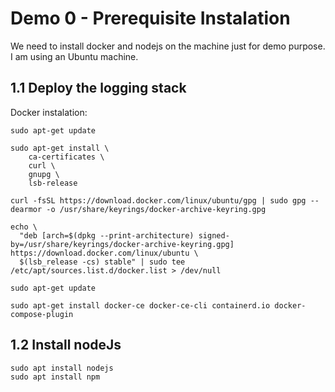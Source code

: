 # Demo 0 - Prerequisite Instalation 

We need to install docker and nodejs on the machine just for demo purpose.
I am using an Ubuntu machine.

## 1.1 Deploy the logging stack

Docker instalation:

```
sudo apt-get update

sudo apt-get install \
    ca-certificates \
    curl \
    gnupg \
    lsb-release
```
```
curl -fsSL https://download.docker.com/linux/ubuntu/gpg | sudo gpg --dearmor -o /usr/share/keyrings/docker-archive-keyring.gpg
```
```
echo \
  "deb [arch=$(dpkg --print-architecture) signed-by=/usr/share/keyrings/docker-archive-keyring.gpg] https://download.docker.com/linux/ubuntu \
  $(lsb_release -cs) stable" | sudo tee /etc/apt/sources.list.d/docker.list > /dev/null
```
```
sudo apt-get update

sudo apt-get install docker-ce docker-ce-cli containerd.io docker-compose-plugin
```

## 1.2 Install nodeJs

```
sudo apt install nodejs
sudo apt install npm
```